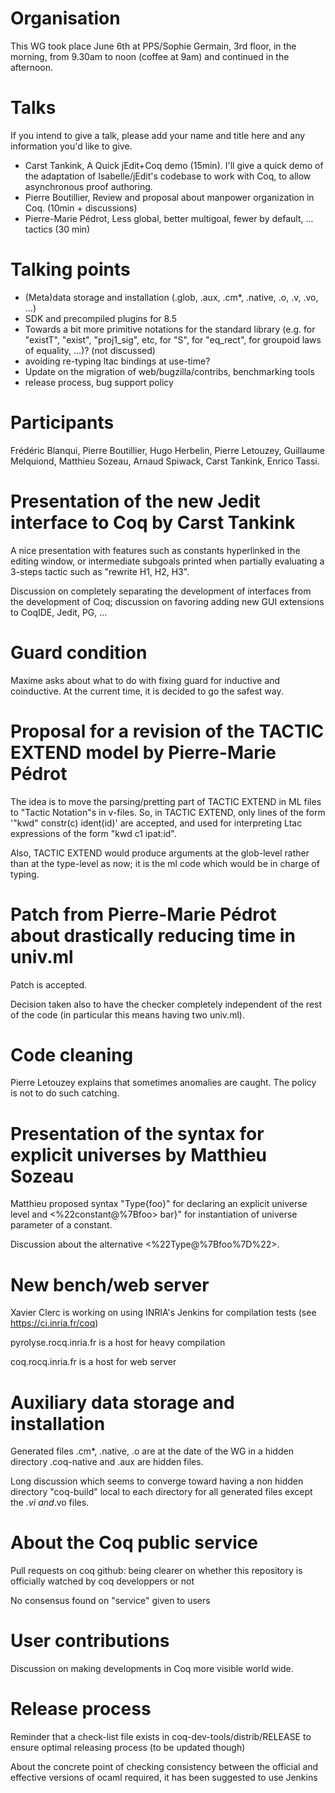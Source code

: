 Organisation
============

This WG took place June 6th at PPS/Sophie Germain, 3rd floor, in the morning, from 9.30am to noon (coffee at 9am) and continued in the afternoon.

Talks
=====

If you intend to give a talk, please add your name and title here and any information you'd like to give.

-   Carst Tankink, A Quick jEdit+Coq demo (15min). I'll give a quick demo of the adaptation of Isabelle/jEdit's codebase to work with Coq, to allow asynchronous proof authoring.
-   Pierre Boutillier, Review and proposal about manpower organization in Coq. (10min + discussions)
-   Pierre-Marie Pédrot, Less global, better multigoal, fewer by default, ... tactics (30 min)

Talking points
==============

-   (Meta)data storage and installation (.glob, .aux, .cm\*, .native, .o, .v, .vo, ...)
-   SDK and precompiled plugins for 8.5
-   Towards a bit more primitive notations for the standard library (e.g. for "existT", "exist", "proj1\_sig", etc, for "S", for "eq\_rect", for groupoid laws of equality, ...)? (not discussed)
-   avoiding re-typing ltac bindings at use-time?
-   Update on the migration of web/bugzilla/contribs, benchmarking tools
-   release process, bug support policy

Participants
============

Frédéric Blanqui, Pierre Boutillier, Hugo Herbelin, Pierre Letouzey, Guillaume Melquiond, Matthieu Sozeau, Arnaud Spiwack, Carst Tankink, Enrico Tassi.

Presentation of the new Jedit interface to Coq by Carst Tankink
===============================================================

A nice presentation with features such as constants hyperlinked in the editing window, or intermediate subgoals printed when partially evaluating a 3-steps tactic such as "rewrite H1, H2, H3".

Discussion on completely separating the development of interfaces from the development of Coq; discussion on favoring adding new GUI extensions to CoqIDE, Jedit, PG, ...

Guard condition
===============

Maxime asks about what to do with fixing guard for inductive and coinductive. At the current time, it is decided to go the safest way.

Proposal for a revision of the TACTIC EXTEND model by Pierre-Marie Pédrot
=========================================================================

The idea is to move the parsing/pretting part of TACTIC EXTEND in ML files to "Tactic Notation"s in v-files. So, in TACTIC EXTEND, only lines of the form '"kwd" constr(c) ident(id)' are accepted, and used for interpreting Ltac expressions of the form "kwd c1 ipat:id".

Also, TACTIC EXTEND would produce arguments at the glob-level rather than at the type-level as now; it is the ml code which would be in charge of typing.

Patch from Pierre-Marie Pédrot about drastically reducing time in univ.ml
=========================================================================

Patch is accepted.

Decision taken also to have the checker completely independent of the rest of the code (in particular this means having two univ.ml).

Code cleaning
=============

Pierre Letouzey explains that sometimes anomalies are caught. The policy is not to do such catching.

Presentation of the syntax for explicit universes by Matthieu Sozeau
====================================================================

Matthieu proposed syntax "Type{foo}" for declaring an explicit universe level and <%22constant@%7Bfoo> bar}" for instantiation of universe parameter of a constant.

Discussion about the alternative <%22Type@%7Bfoo%7D%22>.

New bench/web server
====================

Xavier Clerc is working on using INRIA's Jenkins for compilation tests (see <https://ci.inria.fr/coq>)

pyrolyse.rocq.inria.fr is a host for heavy compilation

coq.rocq.inria.fr is a host for web server

Auxiliary data storage and installation
=======================================

Generated files .cm\*, .native, .o are at the date of the WG in a hidden directory .coq-native and .aux are hidden files.

Long discussion which seems to converge toward having a non hidden directory "coq-build" local to each directory for all generated files except the *.vi and*.vo files.

About the Coq public service
============================

Pull requests on coq github: being clearer on whether this repository is officially watched by coq developpers or not

No consensus found on "service" given to users

User contributions
==================

Discussion on making developments in Coq more visible world wide.

Release process
===============

Reminder that a check-list file exists in coq-dev-tools/distrib/RELEASE to ensure optimal releasing process (to be updated though)

About the concrete point of checking consistency between the official and effective versions of ocaml required, it has been suggested to use Jenkins
